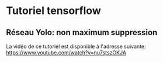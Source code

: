 # Tutoriel tensorflow
## Réseau Yolo: non maximum suppression

La vidéo de ce tutoriel est disponible à l'adresse suivante: https://www.youtube.com/watch?v=nu7stszOKJA

